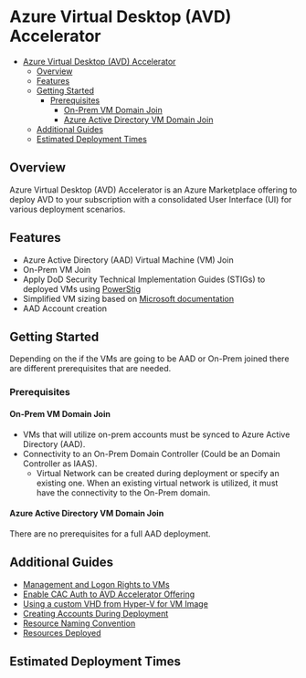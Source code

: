# Azure Virtual Desktop (AVD) Accelerator

- [Azure Virtual Desktop (AVD) Accelerator](#azure-virtual-desktop-avd-accelerator)
  - [Overview](#overview)
  - [Features](#features)
  - [Getting Started](#getting-started)
    - [Prerequisites](#prerequisites)
      - [On-Prem VM Domain Join](#on-prem-vm-domain-join)
      - [Azure Active Directory VM Domain Join](#azure-active-directory-vm-domain-join)
  - [Additional Guides](#additional-guides)
  - [Estimated Deployment Times](#estimated-deployment-times)

## Overview

Azure Virtual Desktop (AVD) Accelerator is an Azure Marketplace offering to deploy AVD to your subscription with a consolidated User Interface (UI) for various deployment scenarios.

## Features

- Azure Active Directory (AAD) Virtual Machine (VM) Join
- On-Prem VM Join
- Apply DoD Security Technical Implementation Guides (STIGs) to deployed VMs using [PowerStig](https://github.com/Microsoft/PowerStig)
- Simplified VM sizing based on [Microsoft documentation](https://docs.microsoft.com/en-us/windows-server/remote/remote-desktop-services/virtual-machine-recs)
- AAD Account creation

## Getting Started

Depending on the if the VMs are going to be AAD or On-Prem joined there are different prerequisites that are needed.

### Prerequisites

#### On-Prem VM Domain Join

- VMs that will utilize on-prem accounts must be synced to Azure Active Directory (AAD).
- Connectivity to an On-Prem Domain Controller (Could be an Domain Controller as IAAS).
  - Virtual Network can be created during deployment or specify an existing one. When an existing virtual network is utilized, it must have the connectivity to the On-Prem domain.

#### Azure Active Directory VM Domain Join

There are no prerequisites for a full AAD deployment.

## Additional Guides

- [Management and Logon Rights to VMs](articles/ManagementAndLogonRights.md)
- [Enable CAC Auth to AVD Accelerator Offering](articles/EnableCacAuth.md)
- [Using a custom VHD from Hyper-V for VM Image](articles/CustomVhd.md)
- [Creating Accounts During Deployment](articles/AccountCreation.md)
- [Resource Naming Convention](articles/NamingConvention.md)
- [Resources Deployed](articles/DeployedResources)

## Estimated Deployment Times
